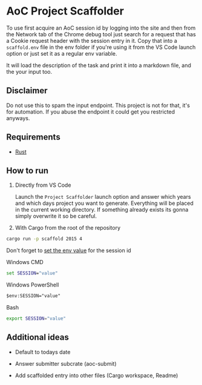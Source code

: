# AoC Project Scaffolder

To use first acquire an AoC session id by logging into the site and then from
the Network tab of the Chrome debug tool just search for a request that has a
Cookie request header with the session entry in it. Copy that into
a `scaffold.env` file in the env folder if you're using it from the VS Code
launch option or just set it as a regular env variable.

It will load the description of the task and print it into a markdown
file, and the your input too.

## Disclaimer

Do not use this to spam the input endpoint. This project is not for that, it's
for automation. If you abuse the endpoint it could get you restricted anyways.

## Requirements

- [Rust](https://rustup.rs/)

## How to run

1. Directly from VS Code

   Launch the `Project Scaffolder` launch option and answer which years and
   which days project you want to generate. Everything will be placed in the
   current working directory. If something already exists its gonna simply
   overwrite it so be careful.

2. With Cargo from the root of the repository

```bash
cargo run -p scaffold 2015 4
```

Don't forget to [set the env value](https://www.shellhacks.com/windows-set-environment-variable-cmd-powershell/)
for the session id

Windows CMD

```cmd
set SESSION="value"
```

Windows PowerShell

```ps
$env:SESSION="value"
```

Bash

```bash
export SESSION="value"
```

## Additional ideas

- Default to todays date

- Answer submitter subcrate (aoc-submit)

- Add scaffolded entry into other files (Cargo workspace, Readme)
